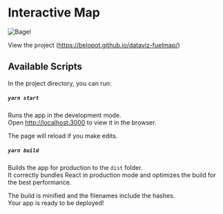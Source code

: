 # Interactive Map

![Bagel](https://github.com/belopot/interactive-fuel-map/blob/master/assets/screenshots/deckgl.JPG)


View the project
(https://belopot.github.io/dataviz-fuelmap/)
 

## Available Scripts

In the project directory, you can run:

##### `yarn start`

Runs the app in the development mode.<br/>
Open [http://localhost:3000](http://localhost:3000) to view it in the browser.

The page will reload if you make edits.<br/>


##### `yarn build`

Builds the app for production to the `dist` folder.<br/>
It correctly bundles React in production mode and optimizes the build for the best performance.

The build is minified and the filenames include the hashes.<br/>
Your app is ready to be deployed!
